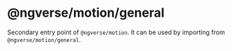 # @ngverse/motion/general

Secondary entry point of `@ngverse/motion`. It can be used by importing from `@ngverse/motion/general`.

